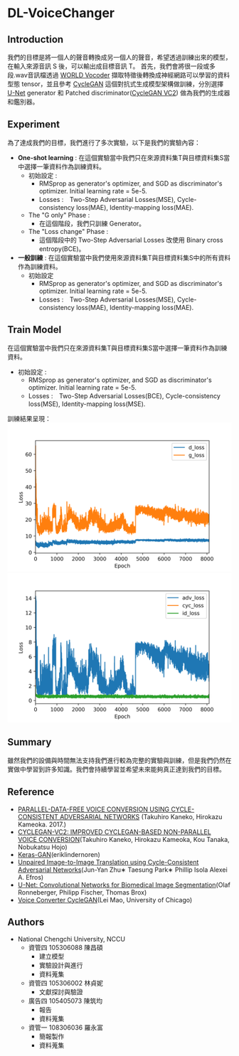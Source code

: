 # DL-VoiceChanger #
## Introduction ##
我們的目標是將一個人的聲音轉換成另一個人的聲音，希望透過訓練出來的模型，在輸入來源音訊 S 後，可以輸出成目標音訊 T。
首先，我們會將很一段或多段.wav音訊檔透過 [WORLD Vocoder](https://github.com/JeremyCCHsu/Python-Wrapper-for-World-Vocoder) 擷取特徵後轉換成神經網路可以學習的資料型態 tensor，並且參考 [CycleGAN](https://junyanz.github.io/CycleGAN/) 這個對抗式生成模型架構做訓練，分別選擇 [U-Net](https://lmb.informatik.uni-freiburg.de/people/ronneber/u-net/) generator 和 Patched discriminator([CycleGAN VC2](http://www.kecl.ntt.co.jp/people/kaneko.takuhiro/projects/cyclegan-vc2/index.html)) 做為我們的生成器和鑑別器。

## Experiment ##
為了達成我們的目標，我們進行了多次實驗，以下是我們的實驗內容：
* __One-shot learning__ :
在這個實驗當中我們只在來源資料集T與目標資料集S當中選擇一筆資料作為訓練資料。
  * 初始設定 :
    * RMSprop as generator's optimizer, and SGD as discriminator's optimizer. Initial learning rate = 5e-5.
    * Losses :　Two-Step Adversarial Losses(MSE), Cycle-consistency loss(MAE), Identity-mapping loss(MAE).
  * The "G only" Phase :
    * 在這個階段，我們只訓練 Generator。
  * The "Loss change" Phase :
    * 這個階段中的 Two-Step Adversarial Losses 改使用 Binary cross entropy(BCE)。
* __一般訓練__ :
在這個實驗當中我們使用來源資料集T與目標資料集S中的所有資料作為訓練資料。
  * 初始設定
    * RMSprop as generator's optimizer, and SGD as discriminator's optimizer. Initial learning rate = 5e-5.
    * Losses :　Two-Step Adversarial Losses(MSE), Cycle-consistency loss(MAE), Identity-mapping loss(MAE).
## Train Model
在這個實驗當中我們只在來源資料集T與目標資料集S當中選擇一筆資料作為訓練資料。
  * 初始設定 :
    * RMSprop as generator's optimizer, and SGD as discriminator's optimizer. Initial learning rate = 5e-5.
    * Losses :　Two-Step Adversarial Losses(BCE), Cycle-consistency loss(MSE), Identity-mapping loss(MSE).  

訓練結果呈現：
![image](images/loss.png)
![image](images/g_loss.png)
## Summary ##
雖然我們的設備與時間無法支持我們進行較為完整的實驗與訓練，但是我們仍然在實做中學習到許多知識。我們會持續學習並希望未來能夠真正達到我們的目標。
## Reference ##
* [PARALLEL-DATA-FREE VOICE CONVERSION USING CYCLE-CONSISTENT ADVERSARIAL NETWORKS](https://arxiv.org/pdf/1711.11293.pdf) (Takuhiro Kaneko, Hirokazu Kameoka. 2017.)
* [CYCLEGAN-VC2: IMPROVED CYCLEGAN-BASED NON-PARALLEL VOICE CONVERSION](https://arxiv.org/pdf/1904.04631.pdf)(Takuhiro Kaneko, Hirokazu Kameoka, Kou Tanaka, Nobukatsu Hojo)
* [Keras-GAN](https://github.com/eriklindernoren/Keras-GAN)(eriklindernoren)
* [Unpaired Image-to-Image Translation using Cycle-Consistent Adversarial Networks](https://arxiv.org/pdf/1703.10593.pdf)(Jun-Yan Zhu∗ Taesung Park∗ Phillip Isola Alexei A. Efros)
* [U-Net: Convolutional Networks for Biomedical Image Segmentation](https://arxiv.org/pdf/1505.04597.pdf)(Olaf Ronneberger, Philipp Fischer, Thomas Brox)
* [Voice Converter CycleGAN](https://github.com/leimao/Voice_Converter_CycleGAN)(Lei Mao, University of Chicago)
## Authors
* National Chengchi University, NCCU
  * 資管四 105306088 陳昌碩
    * 建立模型
    * 實驗設計與進行
    * 資料蒐集
  * 資管四 105306002 林貞妮
    * 文獻探討與驗證
  * 廣告四 105405073 陳筑均
    * 報告
    * 資料蒐集
  * 資管一 108306036 羅永富
    * 簡報製作
    * 資料蒐集

